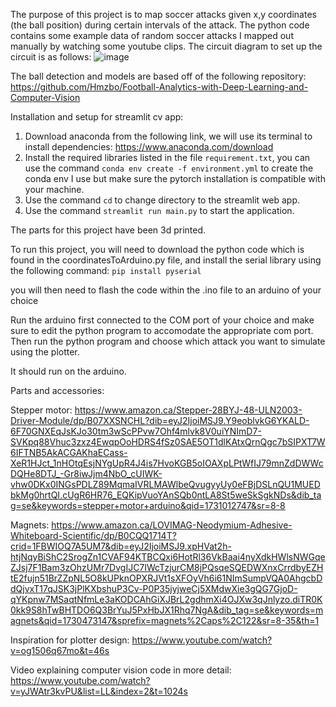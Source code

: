 The purpose of this project is to map soccer attacks given x,y coordinates (the ball position) during certain intervals of the attack.
The python code contains some example data of random soccer attacks I mapped out manually by watching some youtube clips.
The circuit diagram to set up the circuit is as follows:
![image](https://github.com/user-attachments/assets/ee3f90b1-c60c-4abf-8a60-414a2da5ed3f)

The ball detection and models are based off of the following repository:
https://github.com/Hmzbo/Football-Analytics-with-Deep-Learning-and-Computer-Vision


Installation and setup for streamlit cv app:
1. Download anaconda from the following link, we will use its terminal to install dependencies: https://www.anaconda.com/download
2. Install the required libraries listed in the file `requirement.txt`, you can use the command `conda env create -f environment.yml` to create the conda env I use but make sure the pytorch installation is compatible with your machine.
3. Use the command `cd` to change directory to the streamlit web app.
4. Use the command `streamlit run main.py` to start the application.

The parts for this project have been 3d printed.

To run this project, you will need to download the python code which is found in the coordinatesToArduino.py file, and install the serial library using the following command:
`pip install pyserial`

you will then need to flash the code within the .ino file to an arduino of your choice

Run the arduino first connected to the COM port of your choice and make sure to edit the python program to accomodate the appropriate com port.
Then run the python program and choose which attack you want to simulate using the plotter.

It should run on the arduino.

Parts and accessories:

Stepper motor: https://www.amazon.ca/Stepper-28BYJ-48-ULN2003-Driver-Module/dp/B07XXSNCHL?dib=eyJ2IjoiMSJ9.Y9eoblvkG6YKALD-6F70GNXEqJsKJo30tm3wScPPvw7Ohf4mlvk8V0uiYNImD7-SVKpq88Vhuc3zxz4EwqpOoHDRS4fSz0SAE5OT1dlKAtxQrnQgc7bSIPXT7W6IFTNB5AkACGAKhaECass-XeR1HJct_1nHOtqEsjNYgUpR4J4is7HvoKGB5oIOAXpLPtWfIJ79mnZdDWWcDQHe8DTJ_-Gr8iwJjm4NbO_cUIWK-vhw0DKx0INGsPDLZ89MqmaIVRLMAWlbeQvugyyUy0eFBjDSLnQU1MUEDbkMg0hrtQI.cUgR6HR76_EQKipVuoYAnSQb0ntLA8St5weSkSgkNDs&dib_tag=se&keywords=stepper+motor+arduino&qid=1731012747&sr=8-8

Magnets: https://www.amazon.ca/LOVIMAG-Neodymium-Adhesive-Whiteboard-Scientific/dp/B0CQQ1714T?crid=1FBWIOQ7A5UM7&dib=eyJ2IjoiMSJ9.xpHVat2h-htjNqyBiShC2SrogZn1CVAF94KTBCQxi6HotRl36VkBaai4nyXdkHWlsNWGqeZJsj7F1Bam3zOhzUMr7DvgIJC7IWcTzjurCM8jPQsqeSQEDWXnxCrrdbyEZHtE2fujn51BrZZpNL5O8kUPknOPXRJVt1sXFOyVh6i61NImSumpVQA0AhgcbDdQjvxT17qJSK3jPlKXbshuP3Cv-P0P35jyjweCj5XMdwXie3gQG7GjoD-qYKpnw7MSaqtNfmLe3aKODCAhGiXJBrL2gdhmXi4OJXw3qJnlyzo.diTR0K0kk9S8hTwBHTDO6Q3BrYuJ5PxHbJX1Rhq7NgA&dib_tag=se&keywords=magnets&qid=1730473147&sprefix=magnets%2Caps%2C122&sr=8-35&th=1

Inspiration for plotter design:
https://www.youtube.com/watch?v=og1506q67mo&t=46s

Video explaining computer vision code in more detail:
https://www.youtube.com/watch?v=yJWAtr3kvPU&list=LL&index=2&t=1024s
